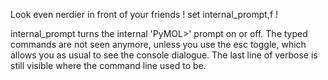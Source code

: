 Look even nerdier in front of your friends ! set internal_prompt,f !

internal_prompt turns the internal \'PyMOL\>\' prompt on or off. The
typed commands are not seen anymore, unless you use the esc toggle,
which allows you as usual to see the console dialogue. The last line of
verbose is still visible where the command line used to be.
